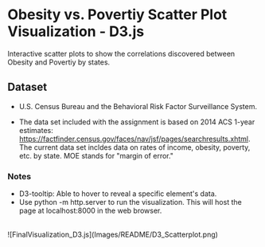 # Obesity vs. Povertiy Scatter Plot Visualization - D3.js
Interactive scatter plots to show the correlations discovered between Obesity and Povertiy by states. 

## Dataset
  * U.S. Census Bureau and the Behavioral Risk Factor Surveillance System.

  * The data set included with the assignment is based on 2014 ACS 1-year estimates: https://factfinder.census.gov/faces/nav/jsf/pages/searchresults.xhtml. The current data set incldes data on rates of income, obesity, poverty, etc. by state. MOE stands for "margin of error."

### Notes
  * D3-tooltip: Able to hover to reveal a specific element's data. 
  * Use python -m http.server to run the visualization. This will host the page at localhost:8000 in the web browser. <br>
<br>
![FinalVisualization_D3.js](Images/README/D3_Scatterplot.png)


